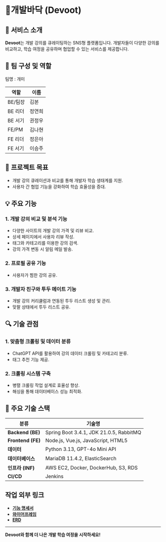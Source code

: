 # **🐾개발바닥 (Devoot)**

## 📝 서비스 소개
**Devoot**는 개발 강의를 큐레이팅하는 SNS형 플랫폼입니다. 개발자들이 다양한 강의를 비교하고, 학습 여정을 공유하며 협업할 수 있는 서비스를 제공합니다.

## 👥 팀 구성 및 역할
팀명 : 개미

| 역할     | 이름    |
|----------|---------|
| BE/팀장  | 김본    |
| BE 리더  | 정연희  |
| BE 서기  | 권정우  |
| FE/PM    | 김나현  |
| FE 리더  | 정은아  |
| FE 서기  | 이승주  |


## 🎯 프로젝트 목표
- 개발 강의 큐레이션과 비교를 통해 개발자 학습 생태계를 지원.
- 사용자 간 협업 기능을 강화하여 학습 효율성을 증대.


## 💡 주요 기능

### 1. 개발 강의 비교 및 분석 기능
- 다양한 사이트의 개발 강의 가격 및 리뷰 비교.
- 상세 페이지에서 사용자 리뷰 작성.
- 태그와 카테고리를 이용한 강의 검색.
- 강의 가격 변동 시 알림 메일 발송.

### 2. 프로필 공유 기능
- 사용자가 찜한 강의 공유.

### 3. 개발자 친구와 투두 메이트 기능
- 개발 강의 커리큘럼과 연동된 투두 리스트 생성 및 관리.
- 맞팔 상태에서 투두 리스트 공유.


## 🔍 기술 관점

### 1. 맞춤형 크롤링 및 데이터 분류
- ChatGPT API를 활용하여 강의 데이터 크롤링 및 카테고리 분류.
- 태그 추천 기능 제공.

### 2. 크롤링 시스템 구축
- 병렬 크롤링 작업 설계로 효율성 향상.
- 해싱을 통해 데이터베이스 성능 최적화.


## 🔧 주요 기술 스택

| **분류**        | **기술명**                                                                 |
|------------------|----------------------------------------------------------------------------|
| **Backend (BE)**| Spring Boot 3.4.1, JDK 21.0.5, RabbitMQ                                     |
| **Frontend (FE)**| Node.js, Vue.js, JavaScript, HTML5                                         |
| **데이터**       | Python 3.13, GPT-4o Mini API                                              |
| **데이터베이스** | MariaDB 11.4.2, ElasticSearch                                             |
| **인프라 (INF)** | AWS EC2, Docker, DockerHub, S3, RDS                                       |
| **CI/CD**        | Jenkins                                                                  |


## 작업 외부 링크
- [**기능 명세서**](https://enchanted-dime-6ce.notion.site/96905e8e30ab4434b2a4e4fd8ebbfdcf?v=0325d5bd05424f3890ced29741ef9285)
- [**와이어프레임**](https://www.figma.com/design/I0vsM6v7JgJXucs0tC6ysu/%EA%B3%B5%ED%86%B5-%ED%94%84%EB%A1%9C%EC%A0%9D%ED%8A%B8?node-id=0-1&t=NVOz7wgl5qvsiLNH-1)
- [**ERD**](https://enchanted-dime-6ce.notion.site/DB-855fcdf5d86d45f980a53efd1a5a07ec)
---
**Devoot와 함께 더 나은 개발 학습 여정을 시작하세요!**